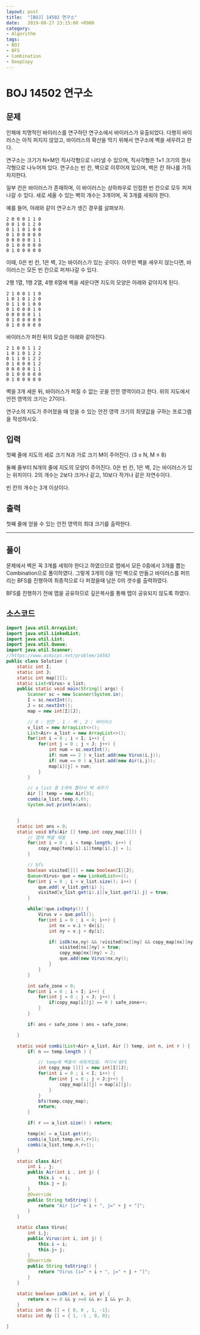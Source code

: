 ```yaml
---
layout: post
title:  "[BOJ] 14502 연구소"
date:   2019-08-27 23:15:00 +0900
category:
- Algorithm
tags:
- BOJ
- BFS
- Combination
- DeepCopy
---
```


# BOJ 14502 연구소

## 문제

인체에 치명적인 바이러스를 연구하던 연구소에서 바이러스가 유출되었다. 다행히 바이러스는 아직 퍼지지 않았고, 바이러스의 확산을 막기 위해서 연구소에 벽을 세우려고 한다.

연구소는 크기가 N×M인 직사각형으로 나타낼 수 있으며, 직사각형은 1×1 크기의 정사각형으로 나누어져 있다. 연구소는 빈 칸, 벽으로 이루어져 있으며, 벽은 칸 하나를 가득 차지한다.

일부 칸은 바이러스가 존재하며, 이 바이러스는 상하좌우로 인접한 빈 칸으로 모두 퍼져나갈 수 있다. 새로 세울 수 있는 벽의 개수는 3개이며, 꼭 3개를 세워야 한다.

예를 들어, 아래와 같이 연구소가 생긴 경우를 살펴보자.

```
2 0 0 0 1 1 0
0 0 1 0 1 2 0
0 1 1 0 1 0 0
0 1 0 0 0 0 0
0 0 0 0 0 1 1
0 1 0 0 0 0 0
0 1 0 0 0 0 0
```

이때, 0은 빈 칸, 1은 벽, 2는 바이러스가 있는 곳이다. 아무런 벽을 세우지 않는다면, 바이러스는 모든 빈 칸으로 퍼져나갈 수 있다.

2행 1열, 1행 2열, 4행 6열에 벽을 세운다면 지도의 모양은 아래와 같아지게 된다.

```
2 1 0 0 1 1 0
1 0 1 0 1 2 0
0 1 1 0 1 0 0
0 1 0 0 0 1 0
0 0 0 0 0 1 1
0 1 0 0 0 0 0
0 1 0 0 0 0 0
```

바이러스가 퍼진 뒤의 모습은 아래와 같아진다.

```
2 1 0 0 1 1 2
1 0 1 0 1 2 2
0 1 1 0 1 2 2
0 1 0 0 0 1 2
0 0 0 0 0 1 1
0 1 0 0 0 0 0
0 1 0 0 0 0 0
```

벽을 3개 세운 뒤, 바이러스가 퍼질 수 없는 곳을 안전 영역이라고 한다. 위의 지도에서 안전 영역의 크기는 27이다.

연구소의 지도가 주어졌을 때 얻을 수 있는 안전 영역 크기의 최댓값을 구하는 프로그램을 작성하시오.

## 입력

첫째 줄에 지도의 세로 크기 N과 가로 크기 M이 주어진다. (3 ≤ N, M ≤ 8)

둘째 줄부터 N개의 줄에 지도의 모양이 주어진다. 0은 빈 칸, 1은 벽, 2는 바이러스가 있는 위치이다. 2의 개수는 2보다 크거나 같고, 10보다 작거나 같은 자연수이다.

빈 칸의 개수는 3개 이상이다.

## 출력

첫째 줄에 얻을 수 있는 안전 영역의 최대 크기를 출력한다.





-------------------

## 풀이

문제에서 벽은 꼭 3개를 세워야 한다고 하였으므로 맵에서 모든 0중에서 3개를 뽑는 Combination으로 풀이하였다. 그렇게 3개의 0을 1인 벽으로 만들고 바이러스를 퍼뜨리는 BFS를 진행하여 최종적으로 다 퍼졌을때 남은 0의 갯수를 출력하였다.

BFS를 진행하기 전에 맵을 공유하므로 깊은복사를 통해 맵이 공유되지 않도록 하였다.



## 소스코드

```java
import java.util.ArrayList;
import java.util.LinkedList;
import java.util.List;
import java.util.Queue;
import java.util.Scanner;
//https://www.acmicpc.net/problem/14502
public class Solution {
	static int I;
	static int J;
	static int map[][];
	static List<Virus> v_list;
	public static void main(String[] args) {
		Scanner sc = new Scanner(System.in);
		I = sc.nextInt();
		J = sc.nextInt();
		map = new int[I][J];

		// 0 : 빈칸 , 1 : 벽 , 2 : 바이러스
		v_list = new ArrayList<>();
		List<Air> a_list = new ArrayList<>();
		for(int i = 0 ; i < I; i++) {
			for(int j = 0 ; j < J; j++) {
				int num = sc.nextInt();
				if( num == 2 ) v_list.add(new Virus(i,j));
				if( num == 0 ) a_list.add(new Air(i,j));
				map[i][j] = num;
			}
		}

		// a_list 중 3개씩 뽑아서 벽 세우기
		Air [] temp = new Air[3];
		combi(a_list,temp,0,0);
		System.out.println(ans);


	}
	static int ans = 0;
	static void bfs(Air [] temp,int copy_map[][]) {
		// 맵에 벽을 세움
		for(int i = 0 ; i < temp.length; i++) {
			copy_map[temp[i].i][temp[i].j] = 1;
		}

		// bfs
		boolean visited[][] = new boolean[I][J];
		Queue<Virus> que = new LinkedList<>();
		for(int i = 0 ; i < v_list.size(); i++) {
			que.add( v_list.get(i) );
			visited[v_list.get(i).i][v_list.get(i).j] = true;
		}

		while(!que.isEmpty()) {
			Virus v = que.poll();
			for(int i = 0 ; i < 4; i++) {
				int nx = v.i + dx[i];
				int ny = v.j + dy[i];

				if( isOk(nx,ny) && !visited[nx][ny] && copy_map[nx][ny]==0 && copy_map[nx][ny] != 2) {
					visited[nx][ny] = true;
					copy_map[nx][ny] = 2;
					que.add(new Virus(nx,ny));
				}
			}
		}

		int safe_zone = 0;
		for(int i = 0 ; i < I; i++) {
			for(int j = 0 ; j < J; j++) {
				if(copy_map[i][j] == 0 ) safe_zone++;
			}
		}

		if( ans < safe_zone ) ans = safe_zone;

	}

	static void combi(List<Air> a_list, Air [] temp, int n, int r ) {
		if( n == temp.length ) {

			// temp에 벽들이 세워져있음. 여기서 BFS
			int copy_map [][] = new int[I][J];
			for(int i = 0 ; i < I; i++) {
				for(int j = 0 ; j < J;j++) {
					copy_map[i][j] = map[i][j];
				}
			}
			bfs(temp,copy_map);
			return;
		}

		if( r == a_list.size() ) return;

		temp[n] = a_list.get(r);
		combi(a_list,temp,n+1,r+1);
		combi(a_list,temp,n,r+1);
	}

	static class Air{
		int i , j;
		public Air(int i , int j) {
			this.i  = i;
			this.j = j;
		}
		@Override
		public String toString() {
			return "Air [i=" + i + ", j=" + j + "]";
		}
	}

	static class Virus{
		int i,j;
		public Virus(int i, int j) {
			this.i = i;
			this.j= j;
		}
		@Override
		public String toString() {
			return "Virus [i=" + i + ", j=" + j + "]";
		}
	}

	static boolean isOk(int x, int y) {
		return x >= 0 && y >=0 && x< I && y< J;
	}
	static int dx [] = { 0, 0 , 1, -1};
	static int dy [] = { 1, -1 , 0, 0};

}

```

